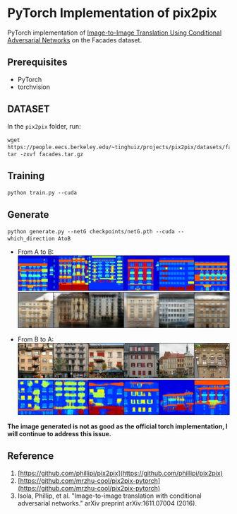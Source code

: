 # PyTorch Implementation of pix2pix

PyTorch implementation of [Image-to-Image Translation Using Conditional Adversarial Networks](https://arxiv.org/pdf/1611.07004v1.pdf) on the Facades dataset.

## Prerequisites
- PyTorch
- torchvision

## DATASET

  In the `pix2pix` folder, run:
  ```
  wget https://people.eecs.berkeley.edu/~tinghuiz/projects/pix2pix/datasets/facades.tar.gz
  tar -zxvf facades.tar.gz
  ```
## Training
  ```
  python train.py --cuda
  ```

## Generate
  ```
  python generate.py --netG checkpoints/netG.pth --cuda --which_direction AtoB
  ```
- From A to B:
![A](samples/A.png "A") ![CIFAR](samples/fakeB.png "B")

- From B to A:
![A](samples/A2B_A.png "A") ![CIFAR](samples/A2B_fakeB.png "B")

**The image generated is not as good as the official torch implementation, I will continue to address this issue.**

## Reference
1. [https://github.com/phillipi/pix2pix](https://github.com/phillipi/pix2pix)
2. [https://github.com/mrzhu-cool/pix2pix-pytorch](https://github.com/mrzhu-cool/pix2pix-pytorch)
3. Isola, Phillip, et al. "Image-to-image translation with conditional adversarial networks." arXiv preprint arXiv:1611.07004 (2016).
